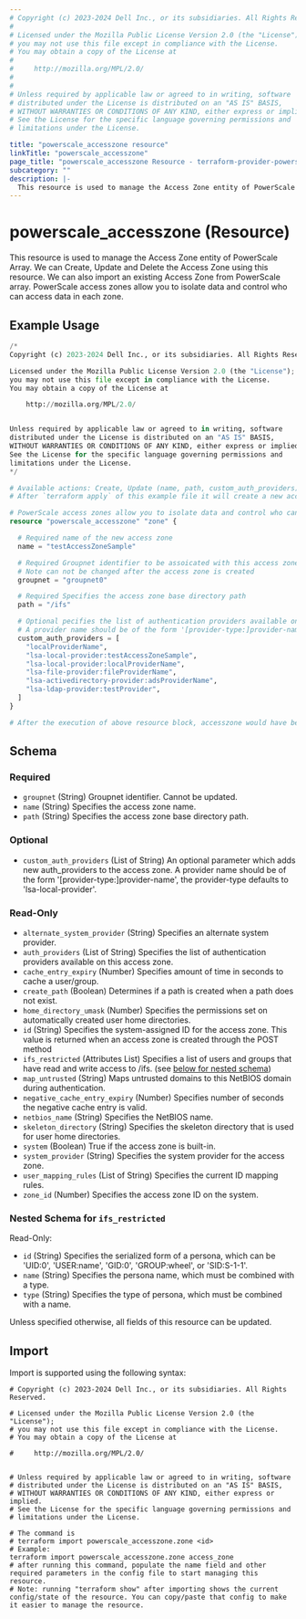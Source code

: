 ```yaml
---
# Copyright (c) 2023-2024 Dell Inc., or its subsidiaries. All Rights Reserved.
#
# Licensed under the Mozilla Public License Version 2.0 (the "License");
# you may not use this file except in compliance with the License.
# You may obtain a copy of the License at
#
#     http://mozilla.org/MPL/2.0/
#
#
# Unless required by applicable law or agreed to in writing, software
# distributed under the License is distributed on an "AS IS" BASIS,
# WITHOUT WARRANTIES OR CONDITIONS OF ANY KIND, either express or implied.
# See the License for the specific language governing permissions and
# limitations under the License.

title: "powerscale_accesszone resource"
linkTitle: "powerscale_accesszone"
page_title: "powerscale_accesszone Resource - terraform-provider-powerscale"
subcategory: ""
description: |-
  This resource is used to manage the Access Zone entity of PowerScale Array. We can Create, Update and Delete the Access Zone using this resource. We can also import an existing Access Zone from PowerScale array. PowerScale access zones allow you to isolate data and control who can access data in each zone.
---
```


# powerscale_accesszone (Resource)

This resource is used to manage the Access Zone entity of PowerScale Array. We can Create, Update and Delete the Access Zone using this resource. We can also import an existing Access Zone from PowerScale array. PowerScale access zones allow you to isolate data and control who can access data in each zone.


## Example Usage

```terraform
/*
Copyright (c) 2023-2024 Dell Inc., or its subsidiaries. All Rights Reserved.

Licensed under the Mozilla Public License Version 2.0 (the "License");
you may not use this file except in compliance with the License.
You may obtain a copy of the License at

    http://mozilla.org/MPL/2.0/


Unless required by applicable law or agreed to in writing, software
distributed under the License is distributed on an "AS IS" BASIS,
WITHOUT WARRANTIES OR CONDITIONS OF ANY KIND, either express or implied.
See the License for the specific language governing permissions and
limitations under the License.
*/

# Available actions: Create, Update (name, path, custom_auth_providers), Delete and Import
# After `terraform apply` of this example file it will create a new access zone with the name set in `name` attribute on the PowerScale

# PowerScale access zones allow you to isolate data and control who can access data in each zone.
resource "powerscale_accesszone" "zone" {

  # Required name of the new access zone
  name = "testAccessZoneSample"

  # Required Groupnet identifier to be assoicated with this access zone
  # Note can not be changed after the access zone is created
  groupnet = "groupnet0"

  # Required Specifies the access zone base directory path
  path = "/ifs"

  # Optional pecifies the list of authentication providers available on this access zone
  # A provider name should be of the form '[provider-type:]provider-name', the provider-type defaults to 'lsa-local-provider'.
  custom_auth_providers = [
    "localProviderName",
    "lsa-local-provider:testAccessZoneSample",
    "lsa-local-provider:localProviderName",
    "lsa-file-provider:fileProviderName",
    "lsa-activedirectory-provider:adsProviderName",
    "lsa-ldap-provider:testProvider",
  ]
}

# After the execution of above resource block, accesszone would have been created on the PowerScale array. For more information, Please check the terraform state file.
```

<!-- schema generated by tfplugindocs -->
## Schema

### Required

- `groupnet` (String) Groupnet identifier. Cannot be updated.
- `name` (String) Specifies the access zone name.
- `path` (String) Specifies the access zone base directory path.

### Optional

- `custom_auth_providers` (List of String) An optional parameter which adds new auth_providers to the access zone. A provider name should be of the form '[provider-type:]provider-name', the provider-type defaults to 'lsa-local-provider'.

### Read-Only

- `alternate_system_provider` (String) Specifies an alternate system provider.
- `auth_providers` (List of String) Specifies the list of authentication providers available on this access zone.
- `cache_entry_expiry` (Number) Specifies amount of time in seconds to cache a user/group.
- `create_path` (Boolean) Determines if a path is created when a path does not exist.
- `home_directory_umask` (Number) Specifies the permissions set on automatically created user home directories.
- `id` (String) Specifies the system-assigned ID for the access zone. This value is returned when an access zone is created through the POST method
- `ifs_restricted` (Attributes List) Specifies a list of users and groups that have read and write access to /ifs. (see [below for nested schema](#nestedatt--ifs_restricted))
- `map_untrusted` (String) Maps untrusted domains to this NetBIOS domain during authentication.
- `negative_cache_entry_expiry` (Number) Specifies number of seconds the negative cache entry is valid.
- `netbios_name` (String) Specifies the NetBIOS name.
- `skeleton_directory` (String) Specifies the skeleton directory that is used for user home directories.
- `system` (Boolean) True if the access zone is built-in.
- `system_provider` (String) Specifies the system provider for the access zone.
- `user_mapping_rules` (List of String) Specifies the current ID mapping rules.
- `zone_id` (Number) Specifies the access zone ID on the system.

<a id="nestedatt--ifs_restricted"></a>
### Nested Schema for `ifs_restricted`

Read-Only:

- `id` (String) Specifies the serialized form of a persona, which can be 'UID:0', 'USER:name', 'GID:0', 'GROUP:wheel', or 'SID:S-1-1'.
- `name` (String) Specifies the persona name, which must be combined with a type.
- `type` (String) Specifies the type of persona, which must be combined with a name.

Unless specified otherwise, all fields of this resource can be updated.

## Import

Import is supported using the following syntax:

```shell
# Copyright (c) 2023-2024 Dell Inc., or its subsidiaries. All Rights Reserved.

# Licensed under the Mozilla Public License Version 2.0 (the "License");
# you may not use this file except in compliance with the License.
# You may obtain a copy of the License at

#     http://mozilla.org/MPL/2.0/


# Unless required by applicable law or agreed to in writing, software
# distributed under the License is distributed on an "AS IS" BASIS,
# WITHOUT WARRANTIES OR CONDITIONS OF ANY KIND, either express or implied.
# See the License for the specific language governing permissions and
# limitations under the License.

# The command is
# terraform import powerscale_accesszone.zone <id>
# Example:
terraform import powerscale_accesszone.zone access_zone
# after running this command, populate the name field and other required parameters in the config file to start managing this resource.
# Note: running "terraform show" after importing shows the current config/state of the resource. You can copy/paste that config to make it easier to manage the resource.
```